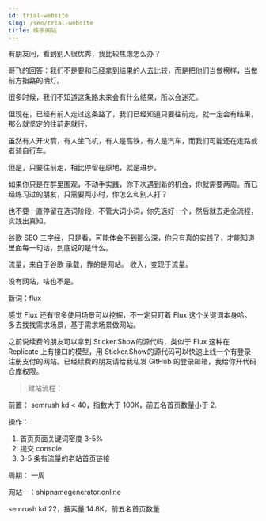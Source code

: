 ```yaml
---
id: trial-website
slug: /seo/trial-website
title: 练手网站
---
```

有朋友问，看到别人很优秀，我比较焦虑怎么办？

哥飞的回答：我们不是要和已经拿到结果的人去比较，而是把他们当做榜样，当做前方指路的明灯。

很多时候，我们不知道这条路未来会有什么结果，所以会迷茫。

但现在，已经有前人走过这条路了，我们已经知道只要往前走，就一定会有结果，那么就坚定的往前走就行。

虽然有人开火箭，有人坐飞机，有人是高铁，有人是汽车，而我们可能还在走路或者骑自行车。

但是，只要往前走，相比停留在原地，就是进步。

如果你只是在群里围观，不动手实践，你下次遇到新的机会，你就需要两周。而已经练习过的朋友，只需要两小时，你怎么和别人打？

也不要一直停留在选词阶段，不管大词小词，你先选好一个，然后就去走全流程，实践出真知。

谷歌 SEO 三字经，只是看，可能体会不到那么深，你只有真的实践了，才能知道里面每一句话，到底说的是什么。

流量，来自于谷歌
承载，靠的是网站。
收入，变现于流量。

没有网站，啥也不是。

新词：flux

感觉 Flux 还有很多使用场景可以挖掘，不一定只盯着 Flux 这个关键词本身哈。多去找找需求场景，基于需求场景做网站。

之前说续费的朋友可以拿到 Sticker.Show的源代码，类似于 Flux 这种在 Replicate 上有接口的模型，用 Sticker.Show的源代码可以快速上线一个有登录注册支付的网站。已经续费的朋友请给我私发 GitHub 的登录邮箱，我给你开代码仓库权限。


> 建站流程：

前置：
semrush kd < 40，指数大于 100K，前五名首页数量小于 2.

操作：
1. 首页页面关键词密度 3-5%
2. 提交 console
3. 3-5 条有流量的老站首页链接

周期：
一周


网站一：shipnamegenerator.online

semrush kd 22，搜索量 14.8K，前五名首页数量